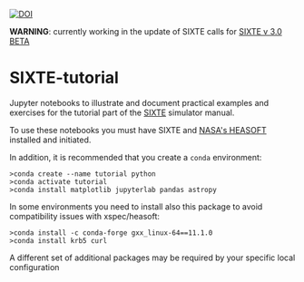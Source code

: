 [![DOI](https://zenodo.org/badge/472438177.svg)](https://zenodo.org/badge/latestdoi/472438177)

**WARNING**: currently working in the update of SIXTE calls for [SIXTE v 3.0 BETA](https://www.sternwarte.uni-erlangen.de/sixte/)

# SIXTE-tutorial
Jupyter notebooks to illustrate and document practical examples and exercises for the tutorial part of the [SIXTE](http://www.sternwarte.uni-erlangen.de/research/sixte/index.php) simulator manual.

To use these notebooks you must have SIXTE and [NASA's HEASOFT](https://heasarc.gsfc.nasa.gov/lheasoft/) installed and initiated.

In addition, it is recommended that you create a `conda` environment:

    >conda create --name tutorial python  
    >conda activate tutorial    
    >conda install matplotlib jupyterlab pandas astropy

In some environments you need to install also this package to avoid compatibility issues with xspec/heasoft:

    >conda install -c conda-forge gxx_linux-64==11.1.0  
    >conda install krb5 curl

A different set of additional packages may be required by your specific local configuration




